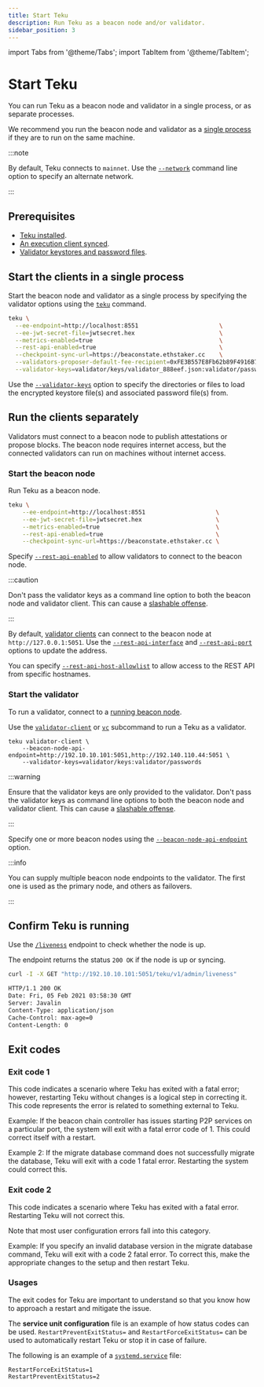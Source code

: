 ```yaml
---
title: Start Teku
description: Run Teku as a beacon node and/or validator.
sidebar_position: 3
---
```


import Tabs from '@theme/Tabs';
import TabItem from '@theme/TabItem';

# Start Teku

You can run Teku as a beacon node and validator in a single process, or as separate processes.

We recommend you run the beacon node and validator as a [single process] if they are to run on the same machine.

:::note

By default, Teku connects to `mainnet`. Use the [`--network`](../reference/cli/index.md#network) command line option to specify an alternate network.

:::

## Prerequisites

- [Teku installed](install/install-binaries.md).
- [An execution client synced](connect/mainnet.md#3-start-the-execution-client).
- [Validator keystores and password files](connect/mainnet.md#2-generate-validator-keys).

## Start the clients in a single process

Start the beacon node and validator as a single process by specifying the validator options using the [`teku`](../reference/cli/index.md#options) command.

```bash title="Example"
teku \
  --ee-endpoint=http://localhost:8551                       \
  --ee-jwt-secret-file=jwtsecret.hex                        \
  --metrics-enabled=true                                    \
  --rest-api-enabled=true                                   \
  --checkpoint-sync-url=https://beaconstate.ethstaker.cc    \
  --validators-proposer-default-fee-recipient=0xFE3B557E8Fb62b89F4916B721be55cEb828dBd73 \
  --validator-keys=validator/keys/validator_888eef.json:validator/passwords/validator_888eef.txt
```

Use the [`--validator-keys`](../reference/cli/index.md#validator-keys) option to specify the directories or files to load the encrypted keystore file(s) and associated password file(s) from.

## Run the clients separately

Validators must connect to a beacon node to publish attestations or propose blocks. The beacon node requires internet access, but the connected validators can run on machines without internet access.

### Start the beacon node

Run Teku as a beacon node.

```bash title="Example"
teku \
    --ee-endpoint=http://localhost:8551                    \
    --ee-jwt-secret-file=jwtsecret.hex                     \
    --metrics-enabled=true                                 \
    --rest-api-enabled=true                                \
    --checkpoint-sync-url=https://beaconstate.ethstaker.cc \
```

Specify [`--rest-api-enabled`](../reference/cli/index.md#rest-api-enabled) to allow validators to connect to the beacon node.

:::caution

Don't pass the validator keys as a command line option to both the beacon node and validator client. This can cause a [slashable offense].

:::

By default, [validator clients] can connect to the beacon node at `http://127.0.0.1:5051`.
Use the [`--rest-api-interface`](../reference/cli/index.md#rest-api-interface) and [`--rest-api-port`](../reference/cli/index.md#rest-api-port) options to update the address.

You can specify [`--rest-api-host-allowlist`](../reference/cli/index.md#rest-api-host-allowlist) to allow access to the REST API from specific hostnames.

### Start the validator

To run a validator, connect to a [running beacon node].

Use the [`validator-client`](../reference/cli/subcommands/validator-client.md#validator-client-vc) or
[`vc`](../reference/cli/subcommands/validator-client.md#validator-client-vc) subcommand to run a Teku as a validator.

```title="Example"
teku validator-client \
    --beacon-node-api-endpoint=http://192.10.10.101:5051,http://192.140.110.44:5051 \
    --validator-keys=validator/keys:validator/passwords
```

:::warning

Ensure that the validator keys are only provided to the validator. Don't pass the validator keys as command line options to both the beacon node and validator client. This can cause a [slashable offense].

:::

Specify one or more beacon nodes using the [`--beacon-node-api-endpoint`](../reference/cli/subcommands/validator-client.md#beacon-node-api-endpoint-beacon-node-api-endpoints) option.

:::info

You can supply multiple beacon node endpoints to the validator. The first one is used as the primary node, and others as failovers.

:::

## Confirm Teku is running

Use the [`/liveness`](https://consensys.github.io/teku/#tag/Teku/operation/GetLiveness) endpoint to check whether the node is up.

The endpoint returns the status `200 OK` if the node is up or syncing.

<Tabs>
  <TabItem value="curl HTTP request" label="curl HTTP request" default>

```bash
curl -I -X GET "http://192.10.10.101:5051/teku/v1/admin/liveness"
```

  </TabItem>
  <TabItem value="Result" label="Result" >

```bash
HTTP/1.1 200 OK
Date: Fri, 05 Feb 2021 03:58:30 GMT
Server: Javalin
Content-Type: application/json
Cache-Control: max-age=0
Content-Length: 0
```

  </TabItem>
</Tabs>

## Exit codes

### Exit code 1

This code indicates a scenario where Teku has exited with a fatal error; however, restarting Teku without changes is a logical step in correcting it.
This code represents the error is related to something external to Teku.

Example: If the beacon chain controller has issues starting P2P services on a particular port, the system will exit with a fatal error code of 1. This could correct itself with a restart.

Example 2: If the migrate database command does not successfully migrate the database, Teku will exit with a code 1 fatal error. Restarting the system could correct this.

### Exit code 2

This code indicates a scenario where Teku has exited with a fatal error. Restarting Teku will not correct this.

Note that most user configuration errors fall into this category.

Example: If you specify an invalid database version in the migrate database command, Teku will exit with a code 2 fatal error.
To correct this, make the appropriate changes to the setup and then restart Teku.

### Usages

The exit codes for Teku are important to understand so that you know how to approach a restart and mitigate the issue.

The **service unit configuration** file is an example of how status codes can be used.
`RestartPreventExitStatus=` and `RestartForceExitStatus=` can be used to automatically restart Teku or stop it in case of failure.

The following is an example of a [`systemd.service`](https://www.freedesktop.org/software/systemd/man/latest/systemd.service.html) file:

```text
RestartForceExitStatus=1
RestartPreventExitStatus=2
```

<!-- links -->

[validator clients]: #start-the-validator
[running beacon node]: #start-the-beacon-node
[slashable offense]: ../concepts/slashing-protection.md
[single process]: #start-the-clients-in-a-single-process

